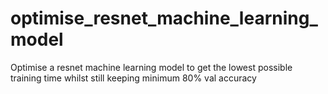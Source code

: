 # optimise_resnet_machine_learning_model
Optimise a resnet machine learning model to get the lowest possible training time whilst still keeping minimum 80% val accuracy
